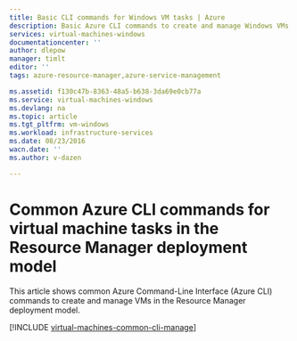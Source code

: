```yaml
---
title: Basic CLI commands for Windows VM tasks | Azure
description: Basic Azure CLI commands to create and manage Windows VMs in Azure Resource Manager
services: virtual-machines-windows
documentationcenter: ''
author: dlepow
manager: timlt
editor: ''
tags: azure-resource-manager,azure-service-management

ms.assetid: f130c47b-8363-48a5-b638-3da69e0cb77a
ms.service: virtual-machines-windows
ms.devlang: na
ms.topic: article
ms.tgt_pltfrm: vm-windows
ms.workload: infrastructure-services
ms.date: 08/23/2016
wacn.date: ''
ms.author: v-dazen

---
```

# Common Azure CLI commands for virtual machine tasks in the Resource Manager deployment model
This article shows common Azure Command-Line Interface (Azure CLI) commands to create and manage VMs in the Resource Manager deployment model. 

[!INCLUDE [virtual-machines-common-cli-manage](../../../includes/virtual-machines-common-cli-manage.md)]
